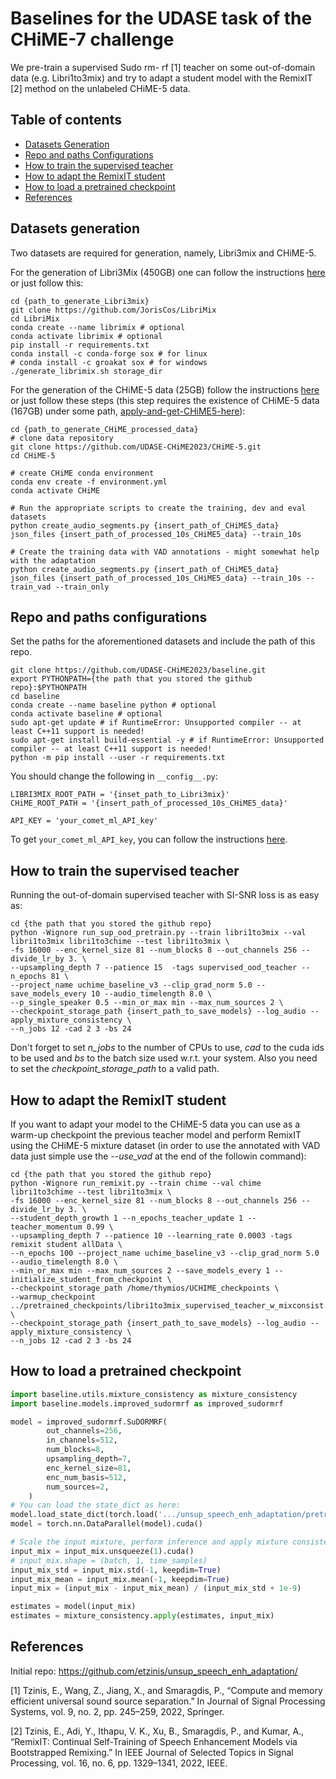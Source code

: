 # Baselines for the UDASE task of the CHiME-7 challenge

We pre-train a supervised Sudo rm- rf [1] teacher on some out-of-domain data (e.g. Libri1to3mix) and try to adapt a student model with the RemixIT [2] method on the unlabeled CHiME-5 data.

## Table of contents

- [Datasets Generation](#datasets-generation)
- [Repo and paths Configurations](#repo-and-paths-configurations)
- [How to train the supervised teacher](#how-to-train-the-supervised-teacher)
- [How to adapt the RemixIT student](#how-to-adapt-the-remixit-student)
- [How to load a pretrained checkpoint](#how-to-load-a-pretrained-checkpoint)
- [References](#references)

## Datasets generation
Two datasets are required for generation, namely, Libri3mix and CHiME-5.

For the generation of Libri3Mix (450GB) one can follow the instructions [here](https://github.com/JorisCos/LibriMix) or just follow this:
```shell
cd {path_to_generate_Libri3mix}
git clone https://github.com/JorisCos/LibriMix
cd LibriMix 
conda create --name librimix # optional
conda activate librimix # optional
pip install -r requirements.txt
conda install -c conda-forge sox # for linux
# conda install -c groakat sox # for windows
./generate_librimix.sh storage_dir 
```

For the generation of the CHiME-5 data (25GB) follow the instructions [here](https://github.com/UDASE-CHiME2023/CHiME-5) or just follow these steps (this step requires the existence of CHiME-5 data (167GB) under some path, [apply-and-get-CHiME5-here](https://chimechallenge.github.io/chime6/download.html)):
```shell
cd {path_to_generate_CHiME_processed_data}
# clone data repository
git clone https://github.com/UDASE-CHiME2023/CHiME-5.git
cd CHiME-5

# create CHiME conda environment
conda env create -f environment.yml
conda activate CHiME

# Run the appropriate scripts to create the training, dev and eval datasets
python create_audio_segments.py {insert_path_of_CHiME5_data} json_files {insert_path_of_processed_10s_CHiME5_data} --train_10s

# Create the training data with VAD annotations - might somewhat help with the adaptation
python create_audio_segments.py {insert_path_of_CHiME5_data} json_files {insert_path_of_processed_10s_CHiME5_data} --train_10s --train_vad --train_only
```


## Repo and paths configurations
Set the paths for the aforementioned datasets and include the path of this repo.

```shell
git clone https://github.com/UDASE-CHiME2023/baseline.git
export PYTHONPATH={the path that you stored the github repo}:$PYTHONPATH
cd baseline
conda create --name baseline python # optional
conda activate baseline # optional
sudo apt-get update # if RuntimeError: Unsupported compiler -- at least C++11 support is needed!
sudo apt-get install build-essential -y # if RuntimeError: Unsupported compiler -- at least C++11 support is needed!
python -m pip install --user -r requirements.txt
```

You should change the following in ```__config__.py```:
```shell
LIBRI3MIX_ROOT_PATH = '{inset_path_to_Libri3mix}'
CHiME_ROOT_PATH = '{insert_path_of_processed_10s_CHiME5_data}'

API_KEY = 'your_comet_ml_API_key'
```

To get ```your_comet_ml_API_key```, you can follow the instructions [here](https://www.comet.com/docs/v2/guides/getting-started/quickstart/).

## How to train the supervised teacher
Running the out-of-domain supervised teacher with SI-SNR loss is as easy as: 
```shell
cd {the path that you stored the github repo}
python -Wignore run_sup_ood_pretrain.py --train libri1to3mix --val libri1to3mix libri1to3chime --test libri1to3mix \
-fs 16000 --enc_kernel_size 81 --num_blocks 8 --out_channels 256 --divide_lr_by 3. \
--upsampling_depth 7 --patience 15  -tags supervised_ood_teacher --n_epochs 81 \
--project_name uchime_baseline_v3 --clip_grad_norm 5.0 --save_models_every 10 --audio_timelength 8.0 \
--p_single_speaker 0.5 --min_or_max min --max_num_sources 2 \
--checkpoint_storage_path {insert_path_to_save_models} --log_audio --apply_mixture_consistency \
--n_jobs 12 -cad 2 3 -bs 24
```

Don't forget to set _n_jobs_ to the number of CPUs to use, _cad_ to the cuda ids to be used and _bs_ to the batch size used w.r.t. your system. Also you need to set the _checkpoint_storage_path_ to a valid path.

## How to adapt the RemixIT student
If you want to adapt your model to the CHiME-5 data you can use as a warm-up checkpoint the previous teacher model and perform RemixIT using the CHiME-5 mixture dataset (in order to use the annotated with VAD data just simple use the *--use_vad* at the end of the followin command): 
```shell
cd {the path that you stored the github repo}
python -Wignore run_remixit.py --train chime --val chime libri1to3chime --test libri1to3mix \
-fs 16000 --enc_kernel_size 81 --num_blocks 8 --out_channels 256 --divide_lr_by 3. \
--student_depth_growth 1 --n_epochs_teacher_update 1 --teacher_momentum 0.99 \
--upsampling_depth 7 --patience 10 --learning_rate 0.0003 -tags remixit student allData \
--n_epochs 100 --project_name uchime_baseline_v3 --clip_grad_norm 5.0 --audio_timelength 8.0 \
--min_or_max min --max_num_sources 2 --save_models_every 1 --initialize_student_from_checkpoint \
--checkpoint_storage_path /home/thymios/UCHIME_checkpoints \
--warmup_checkpoint ../pretrained_checkpoints/libri1to3mix_supervised_teacher_w_mixconsist.pt \
--checkpoint_storage_path {insert_path_to_save_models} --log_audio --apply_mixture_consistency \
--n_jobs 12 -cad 2 3 -bs 24
```

## How to load a pretrained checkpoint
```python
import baseline.utils.mixture_consistency as mixture_consistency
import baseline.models.improved_sudormrf as improved_sudormrf

model = improved_sudormrf.SuDORMRF(
        out_channels=256,
        in_channels=512,
        num_blocks=8,
        upsampling_depth=7,
        enc_kernel_size=81,
        enc_num_basis=512,
        num_sources=2,
    )
# You can load the state_dict as here:
model.load_state_dict(torch.load('.../unsup_speech_enh_adaptation/pretrained_checkpoints/remixit_chime_adapted_student_bestbak_ep85_using_vad.pt'))
model = torch.nn.DataParallel(model).cuda()

# Scale the input mixture, perform inference and apply mixture consistency
input_mix = input_mix.unsqueeze(1).cuda() 
# input_mix.shape = (batch, 1, time_samples)
input_mix_std = input_mix.std(-1, keepdim=True)
input_mix_mean = input_mix.mean(-1, keepdim=True)
input_mix = (input_mix - input_mix_mean) / (input_mix_std + 1e-9)

estimates = model(input_mix)
estimates = mixture_consistency.apply(estimates, input_mix)
```


## References

Initial repo: https://github.com/etzinis/unsup_speech_enh_adaptation/

[1] Tzinis, E., Wang, Z., Jiang, X., and Smaragdis, P., “Compute and memory efficient universal sound source separation.” In Journal of Signal Processing Systems, vol. 9, no. 2, pp. 245–259, 2022, Springer.

[2] Tzinis, E., Adi, Y., Ithapu, V. K., Xu, B., Smaragdis, P., and Kumar, A., “RemixIT: Continual Self-Training of Speech Enhancement Models via Bootstrapped Remixing.” In IEEE Journal of Selected Topics in Signal Processing, vol. 16, no. 6, pp. 1329–1341, 2022, IEEE.
